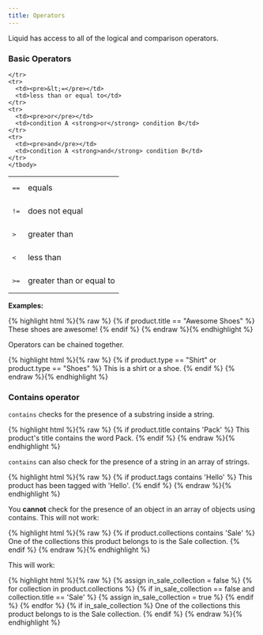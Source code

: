 ```yaml
---
title: Operators
---
```


Liquid has access to all of the logical and comparison operators.

### Basic Operators

<table>
  <tbody>
    <tr>
      <td><pre>==</pre></td>
      <td>equals</td>
    </tr>
    <tr>
      <td><pre>!=</pre></td>
      <td>does not equal</td>
    </tr>
    <tr>
      <td><pre>></pre></td>
      <td>greater than</td>
    </tr>
    <tr>
      <td><pre>&lt;</pre></td>
      <td>less than</td>
    </tr>
    <tr>
      <td><pre>>=</pre></td>
      <td>greater than or equal to</td>    

    </tr>
    <tr>
      <td><pre>&lt;=</pre></td>
      <td>less than or equal to</td>
    </tr>
    <tr>
      <td><pre>or</pre></td>
      <td>condition A <strong>or</strong> condition B</td>
    </tr>
    <tr>
      <td><pre>and</pre></td>
      <td>condition A <strong>and</strong> condition B</td>
    </tr>
    </tbody>
</table>

**Examples:**

<div>
{% highlight html %}{% raw %}
{% if product.title == "Awesome Shoes" %}
	These shoes are awesome!
{% endif %}
{% endraw %}{% endhighlight %}
</div>

Operators can be chained together. 

<div>
{% highlight html %}{% raw %}
{% if product.type == "Shirt" or product.type == "Shoes" %}
	This is a shirt or a shoe. 
{% endif %}
{% endraw %}{% endhighlight %}
</div>









### Contains operator

<code>contains</code> checks for the presence of a substring inside a string.


{% highlight html %}{% raw %}
{% if product.title contains 'Pack' %}
  This product's title contains the word Pack.
{% endif %}
{% endraw %}{% endhighlight %}


<code>contains</code> can also check for the presence of a string in an array of strings.

{% highlight html %}{% raw %}
{% if product.tags contains 'Hello' %}
  This product has been tagged with 'Hello'.
{% endif %}
{% endraw %}{% endhighlight %}


You **cannot** check for the presence of an object in an array of objects using contains. This will not work:

{% highlight html %}{% raw %}
{% if product.collections contains 'Sale' %}
  One of the collections this product belongs to is the Sale collection.
{% endif %}
{% endraw %}{% endhighlight %}

This will work:

{% highlight html %}{% raw %}
{% assign in_sale_collection = false %}
{% for collection in product.collections %}
  {% if in_sale_collection == false and collection.title == 'Sale' %}
    {% assign in_sale_collection = true %}
  {% endif %}
{% endfor %}
{% if in_sale_collection %}
  One of the collections this product belongs to is the Sale collection.
{% endif %}
{% endraw %}{% endhighlight %}

   